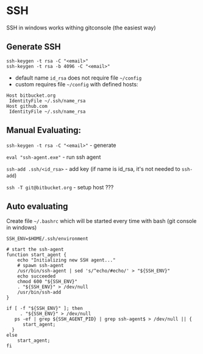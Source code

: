# SSH

SSH in windows works withing gitconsole (the easiest way)

## Generate SSH
```
ssh-keygen -t rsa -C "<email>"
ssh-keygen -t rsa -b 4096 -C "<email>"
```
- default name `id_rsa` does not require file `~/config`
- custom requires file `~/config` with defined hosts:
```
Host bitbucket.org
 IdentityFile ~/.ssh/name_rsa
Host github.com
 IdentityFile ~/.ssh/name_rsa
```

## Manual Evaluating:
`ssh-keygen -t rsa -C "<email>"` - generate

`eval "ssh-agent.exe"` - run ssh agent

`ssh-add .ssh/<id_rsa>` - add key (if name is id_rsa, it's not needed to `ssh-add`)

`ssh -T git@bitbucket.org` - setup host ???

## Auto evaluating
Create file `~/.bashrc` which will be started every time with bash (git console in windows)
```
SSH_ENV=$HOME/.ssh/environment

# start the ssh-agent
function start_agent {
    echo "Initializing new SSH agent..."
    # spawn ssh-agent
    /usr/bin/ssh-agent | sed 's/^echo/#echo/' > "${SSH_ENV}"
    echo succeeded
    chmod 600 "${SSH_ENV}"
    . "${SSH_ENV}" > /dev/null
    /usr/bin/ssh-add
}
  
if [ -f "${SSH_ENV}" ]; then
     . "${SSH_ENV}" > /dev/null
   ps -ef | grep ${SSH_AGENT_PID} | grep ssh-agent$ > /dev/null || {
      start_agent;
  }
else
    start_agent;
fi
```
